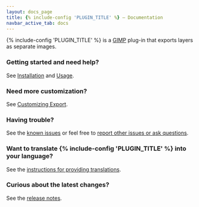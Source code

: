 ```yaml
---
layout: docs_page
title: {% include-config 'PLUGIN_TITLE' %} – Documentation
navbar_active_tab: docs
---
```


{% include-config 'PLUGIN_TITLE' %} is a [GIMP](https://www.gimp.org/) plug-in that exports layers as separate images.

### Getting started and need help?

See [Installation](Installation.html) and [Usage](Usage.html).


### Need more customization?

See [Customizing Export](Customizing-Export.html).


### Having trouble?

See the [known issues](Known-Issues.html) or feel free to [report other issues or ask questions](https://github.com/khalim19/gimp-plugin-export-layers/issues).


### Want to translate {% include-config 'PLUGIN_TITLE' %} into your language?

See the [instructions for providing translations](Providing-Translations.html).


### Curious about the latest changes?

See the [release notes](CHANGELOG.html).
